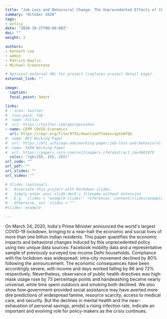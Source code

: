 ```yaml
---
title: "Job Loss and Behavioral Change: The Unprecedented Effects of the India Lockdown in Delhi"
summary: "October 2020"
tags: 
- policy
date: "2020-10-27T00:00:00Z"
doi: ""
weight: 3

authors:
- Kenneth Lee
- admin
- Patrick Baylis
- Michael Greenstone

# Optional external URL for project (replaces project detail page).
external_link: ""

image:
  caption: 
  focal_point: Smart

links:
# - icon: twitter
#  icon_pack: fab
#  name: Follow
#  url: https://twitter.com/georgecushen
- name: CEPR COVID Economics
  url: https://cepr.org/file/9755/download?token=1pXzWfQd
#- name: BFI Working Paper
#  url: https://bfi.uchicago.edu/working-paper/job-loss-and-behavioral-change-the-unprecedented-effects-of-the-india-lockdown-in-delhi/
#- name: SSRN Working Paper
#  url: https://papers.ssrn.com/sol3/papers.cfm?abstract_id=3601979
  color: "rgb(255, 255, 255)"
url_code: ""
url_pdf: ""
url_slides: ""
url_video: ""

# Slides (optional).
#   Associate this project with Markdown slides.
#   Simply enter your slide deck's filename without extension.
#   E.g. `slides = "example-slides"` references `content/slides/example-slides.md`.
#   Otherwise, set `slides = ""`.
#slides: example

---
```


On March 24, 2020, India's Prime Minister announced the world's largest COVID-19 lockdown, bringing to a near-halt the economic and social lives of more than one billion Indian residents. This paper quantifies the economic impacts and behavioral changes induced by this unprecedented policy using two unique data sources: Facebook mobility data and a representative sample of previously surveyed low income Delhi households. Compliance with the lockdown was widespread: intra-city movement declined by 80% following the announcement. The economic consequences have been accordingly severe, with income and days worked falling by 86 and 72% respectively. Nevertheless, observance of public health directives was high: mask usage rose by 73 percentage points and handwashing became nearly universal, while time spent outdoors and smoking both declined. We also show how government-provided social assistance may have averted more dire predictions of widespread famine, resource scarcity, access to medical care, and security. But the declines in mental health and the near-exhaustion of personal savings, amidst a rising infection rate, indicate an important and evolving role for policy-makers as the crisis continues. 
